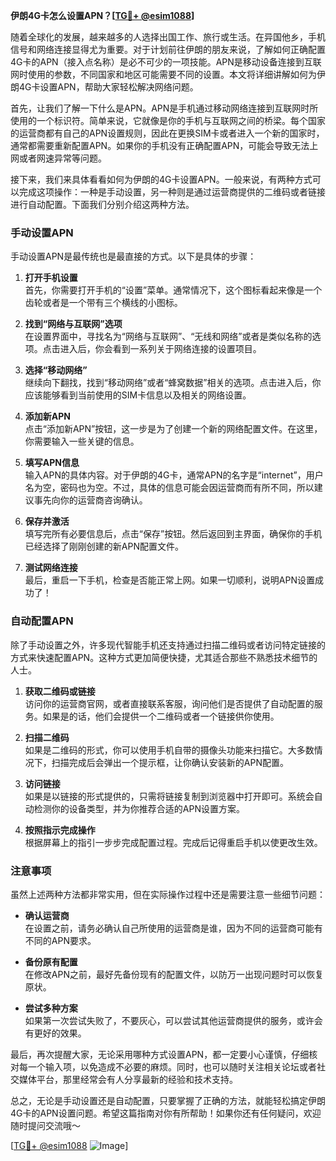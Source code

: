 **伊朗4G卡怎么设置APN？[[TG💪+ @esim1088](https://t.me/s/esim1088)]**

随着全球化的发展，越来越多的人选择出国工作、旅行或生活。在异国他乡，手机信号和网络连接显得尤为重要。对于计划前往伊朗的朋友来说，了解如何正确配置4G卡的APN（接入点名称）是必不可少的一项技能。APN是移动设备连接到互联网时使用的参数，不同国家和地区可能需要不同的设置。本文将详细讲解如何为伊朗4G卡设置APN，帮助大家轻松解决网络问题。

首先，让我们了解一下什么是APN。APN是手机通过移动网络连接到互联网时所使用的一个标识符。简单来说，它就像是你的手机与互联网之间的桥梁。每个国家的运营商都有自己的APN设置规则，因此在更换SIM卡或者进入一个新的国家时，通常都需要重新配置APN。如果你的手机没有正确配置APN，可能会导致无法上网或者网速异常等问题。

接下来，我们来具体看看如何为伊朗的4G卡设置APN。一般来说，有两种方式可以完成这项操作：一种是手动设置，另一种则是通过运营商提供的二维码或者链接进行自动配置。下面我们分别介绍这两种方法。

### 手动设置APN

手动设置APN是最传统也是最直接的方式。以下是具体的步骤：

1. **打开手机设置**  
   首先，你需要打开手机的“设置”菜单。通常情况下，这个图标看起来像是一个齿轮或者是一个带有三个横线的小图标。

2. **找到“网络与互联网”选项**  
   在设置界面中，寻找名为“网络与互联网”、“无线和网络”或者是类似名称的选项。点击进入后，你会看到一系列关于网络连接的设置项目。

3. **选择“移动网络”**  
   继续向下翻找，找到“移动网络”或者“蜂窝数据”相关的选项。点击进入后，你应该能够看到当前使用的SIM卡信息以及相关的网络设置。

4. **添加新APN**  
   点击“添加新APN”按钮，这一步是为了创建一个新的网络配置文件。在这里，你需要输入一些关键的信息。

5. **填写APN信息**  
   输入APN的具体内容。对于伊朗的4G卡，通常APN的名字是“internet”，用户名为空，密码也为空。不过，具体的信息可能会因运营商而有所不同，所以建议事先向你的运营商咨询确认。

6. **保存并激活**  
   填写完所有必要信息后，点击“保存”按钮。然后返回到主界面，确保你的手机已经选择了刚刚创建的新APN配置文件。

7. **测试网络连接**  
   最后，重启一下手机，检查是否能正常上网。如果一切顺利，说明APN设置成功了！

### 自动配置APN

除了手动设置之外，许多现代智能手机还支持通过扫描二维码或者访问特定链接的方式来快速配置APN。这种方式更加简便快捷，尤其适合那些不熟悉技术细节的人士。

1. **获取二维码或链接**  
   访问你的运营商官网，或者直接联系客服，询问他们是否提供了自动配置的服务。如果是的话，他们会提供一个二维码或者一个链接供你使用。

2. **扫描二维码**  
   如果是二维码的形式，你可以使用手机自带的摄像头功能来扫描它。大多数情况下，扫描完成后会弹出一个提示框，让你确认安装新的APN配置。

3. **访问链接**  
   如果是以链接的形式提供的，只需将链接复制到浏览器中打开即可。系统会自动检测你的设备类型，并为你推荐合适的APN设置方案。

4. **按照指示完成操作**  
   根据屏幕上的指引一步步完成配置过程。完成后记得重启手机以使更改生效。

### 注意事项

虽然上述两种方法都非常实用，但在实际操作过程中还是需要注意一些细节问题：

- **确认运营商**  
  在设置之前，请务必确认自己所使用的运营商是谁，因为不同的运营商可能有不同的APN要求。

- **备份原有配置**  
  在修改APN之前，最好先备份现有的配置文件，以防万一出现问题时可以恢复原状。

- **尝试多种方案**  
  如果第一次尝试失败了，不要灰心，可以尝试其他运营商提供的服务，或许会有更好的效果。

最后，再次提醒大家，无论采用哪种方式设置APN，都一定要小心谨慎，仔细核对每一个输入项，以免造成不必要的麻烦。同时，也可以随时关注相关论坛或者社交媒体平台，那里经常会有人分享最新的经验和技术支持。

总之，无论是手动设置还是自动配置，只要掌握了正确的方法，就能轻松搞定伊朗4G卡的APN设置问题。希望这篇指南对你有所帮助！如果你还有任何疑问，欢迎随时提问交流哦～  

[[TG💪+ @esim1088](https://t.me/s/esim1088) ![Image](https://i.postimg.cc/4NQfJmqS/Snipaste-2025-05-13-00-14-12.png)]